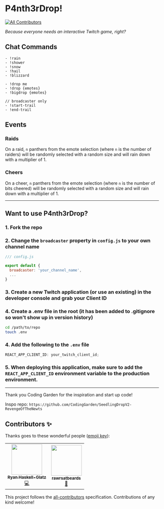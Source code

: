 # P4nth3rDrop!
<!-- ALL-CONTRIBUTORS-BADGE:START - Do not remove or modify this section -->
[![All Contributors](https://img.shields.io/badge/all_contributors-2-orange.svg?style=flat-square)](#contributors-)
<!-- ALL-CONTRIBUTORS-BADGE:END -->

_Because everyone needs an interactive Twitch game, right?_

## Chat Commands

```
- !rain
- !shower
- !snow
- !hail
- !blizzard

- !drop me
- !drop {emotes}
- !bigdrop {emotes}

// broadcaster only
- !start-trail
- !end-trail
```

## Events

### Raids

On a raid, `n` panthers from the emote selection (where `n` is the number of raiders) will be randomly selected with a random size and will rain down with a multiplier of 1.

### Cheers

On a cheer, `n` panthers from the emote selection (where `n` is the number of bits cheered) will be randomly selected with a random size and will rain down with a multiplier of 1.

---

## Want to use P4nth3rDrop?

### 1. Fork the repo

### 2. Change the `broadcaster` property in `config.js` to your own channel name

```javascript
/// config.js

export default {
  broadcaster: 'your_channel_name',
  ...
}
```

### 3. Create a new Twitch application (or use an existing) in the developer console and grab your Client ID

### 4. Create a .env file in the root (it has been added to .gitignore so won't show up in version history)

```bash
cd /path/to/repo
touch .env
```

### 4. Add the following to the `.env` file

```javascript
REACT_APP_CLIENT_ID: your_twitch_client_id;
```

### 5. When deploying this application, make sure to add the `REACT_APP_CLIENT_ID` environment variable to the production environment.

---

Thank you Coding Garden for the inspiration and start up code!

Inspo repo: `https://github.com/CodingGarden/SeedlingDropV2-RevengeOfTheNewts`

## Contributors ✨

Thanks goes to these wonderful people ([emoji key](https://allcontributors.org/docs/en/emoji-key)):

<!-- ALL-CONTRIBUTORS-LIST:START - Do not remove or modify this section -->
<!-- prettier-ignore-start -->
<!-- markdownlint-disable -->
<table>
  <tr>
    <td align="center"><a href="http://rhg.dev"><img src="https://avatars1.githubusercontent.com/u/6187256?v=4" width="100px;" alt=""/><br /><sub><b>Ryan Haskell-Glatz</b></sub></a><br /><a href="https://github.com/whitep4nth3r/p4nth3rdrop/commits?author=ryannhg" title="Code">💻</a></td>
    <td align="center"><a href="https://twitch.tv/rawrsatbeards"><img src="https://avatars0.githubusercontent.com/u/70729123?v=4" width="100px;" alt=""/><br /><sub><b>rawrsatbeards</b></sub></a><br /><a href="#ideas-rawrsatbeards" title="Ideas, Planning, & Feedback">🤔</a></td>
  </tr>
</table>

<!-- markdownlint-enable -->
<!-- prettier-ignore-end -->
<!-- ALL-CONTRIBUTORS-LIST:END -->

This project follows the [all-contributors](https://github.com/all-contributors/all-contributors) specification. Contributions of any kind welcome!